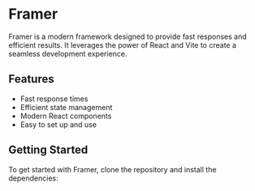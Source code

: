 # Framer

Framer is a modern framework designed to provide fast responses and efficient results. It leverages the power of React and Vite to create a seamless development experience.

## Features

- Fast response times
- Efficient state management
- Modern React components
- Easy to set up and use

## Getting Started

To get started with Framer, clone the repository and install the dependencies:

